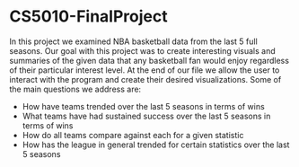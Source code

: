 # CS5010-FinalProject

In this project we examined NBA basketball data from the last 5 full seasons. Our goal with this project was to create interesting visuals and summaries of the given data that any basketball fan would enjoy regardless of their particular interest level. At the end of our file we allow the user to interact with the program and create their desired visualizations. Some of the main questions we address are: 
 - How have teams trended over the last 5 seasons in terms of wins 
 - What teams have had sustained success over the last 5 seasons in terms of wins 
 - How do all teams compare against each for a given statistic 
 - How has the league in general trended for certain statistics over the last 5 seasons


